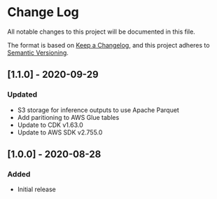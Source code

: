 # Change Log

  All notable changes to this project will be documented in this file.

  The format is based on [Keep a Changelog](https://keepachangelog.com/en/1.0.0/),
  and this project adheres to [Semantic Versioning](https://semver.org/spec/v2.0.0.html).

  ## [1.1.0] - 2020-09-29
  ### Updated
  - S3 storage for inference outputs to use Apache Parquet
  - Add paritioning to AWS Glue tables
  - Update to CDK v1.63.0
  - Update to AWS SDK v2.755.0

  ## [1.0.0] - 2020-08-28
  ### Added
  - Initial release
